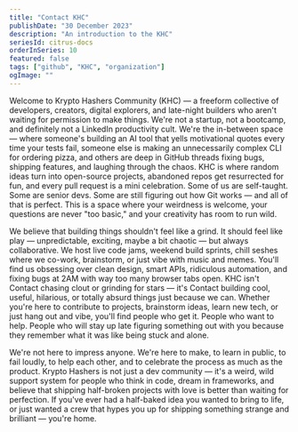 ```yaml
---
title: "Contact KHC"
publishDate: "30 December 2023"
description: "An introduction to the KHC"
seriesId: citrus-docs
orderInSeries: 10
featured: false
tags: ["github", "KHC", "organization"]
ogImage: ""
---
```


Welcome to Krypto Hashers Community (KHC) — a freeform collective of developers, creators, digital explorers, and late-night builders who aren't waiting for permission to make things. We're not a startup, not a bootcamp, and definitely not a LinkedIn productivity cult. We're the in-between space — where someone's building an AI tool that yells motivational quotes every time your tests fail, someone else is making an unnecessarily complex CLI for ordering pizza, and others are deep in GitHub threads fixing bugs, shipping features, and laughing through the chaos. KHC is where random ideas turn into open-source projects, abandoned repos get resurrected for fun, and every pull request is a mini celebration. Some of us are self-taught. Some are senior devs. Some are still figuring out how Git works — and all of that is perfect. This is a space where your weirdness is welcome, your questions are never "too basic," and your creativity has room to run wild.

We believe that building things shouldn't feel like a grind. It should feel like play — unpredictable, exciting, maybe a bit chaotic — but always collaborative. We host live code jams, weekend build sprints, chill seshes where we co-work, brainstorm, or just vibe with music and memes. You'll find us obsessing over clean design, smart APIs, ridiculous automation, and fixing bugs at 2AM with way too many browser tabs open. KHC isn't Contact chasing clout or grinding for stars — it's Contact building cool, useful, hilarious, or totally absurd things just because we can. Whether you're here to contribute to projects, brainstorm ideas, learn new tech, or just hang out and vibe, you'll find people who get it. People who want to help. People who will stay up late figuring something out with you because they remember what it was like being stuck and alone.

We're not here to impress anyone. We're here to make, to learn in public, to fail loudly, to help each other, and to celebrate the process as much as the product. Krypto Hashers is not just a dev community — it's a weird, wild support system for people who think in code, dream in frameworks, and believe that shipping half-broken projects with love is better than waiting for perfection. If you've ever had a half-baked idea you wanted to bring to life, or just wanted a crew that hypes you up for shipping something strange and brilliant — you're home.
